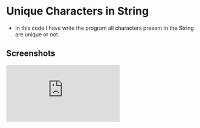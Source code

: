 
# Unique Characters in String

* In this code I have write the program all characters present in the String are unique or not.


## Screenshots

![App Screenshot](https://github.com/Karishma290395/Unique-Characters-or-Not-in-String/blob/main/README.md)

